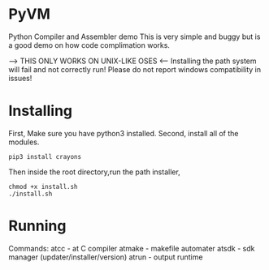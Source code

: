 # PyVM
Python Compiler and Assembler demo
This is very simple and buggy but is a good demo
on how code complimation works.

--> THIS ONLY WORKS ON UNIX-LIKE OSES <--
Installing the path system will fail and
not correctly run! Please do not report windows
compatibility in issues!

# Installing
First, Make sure you have python3 installed.
Second, install all of the modules.
```
pip3 install crayons
```
Then inside the root directory,run the path installer,
```
chmod +x install.sh
./install.sh
```
# Running
Commands:
atcc <source file>- at C compiler
atmake <makefile>- makefile automater
atsdk - sdk manager (updater/installer/version)
atrun <filename>- output runtime
